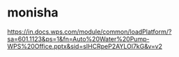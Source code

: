 # monisha
https://in.docs.wps.com/module/common/loadPlatform/?sa=601.1123&ps=1&fn=Auto%20Water%20Pump-WPS%20Office.pptx&sid=sIHCRpeP2AYLOl7kG&v=v2
